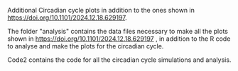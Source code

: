 Additional Circadian cycle plots in addition to the ones shown in https://doi.org/10.1101/2024.12.18.629197.

The folder "analysis" contains the data files necessary to make all the plots shown in https://doi.org/10.1101/2024.12.18.629197 , in addition to the R code to analyse and make the plots for the circadian cycle.

Code2 contains the code for all the circadian cycle simulations and analysis.
